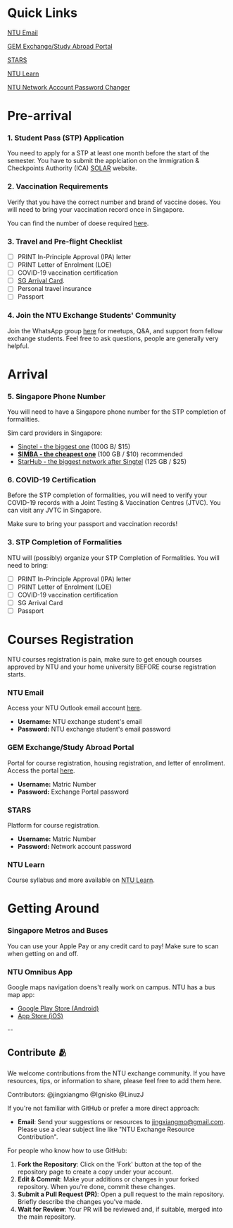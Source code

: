 # Quick Links
[NTU Email](https://outlook.office.com/)

[GEM Exchange/Study Abroad Portal](https://venus2.wis.ntu.edu.sg/GEMT/Student/StudentLogin.aspx)

[STARS](https://venus2.wis.ntu.edu.sg/GEMT/Student/StudentLogin.aspx)

[NTU Learn](https://ntulearn.ntu.edu.sg/ultra/institution-page)

[NTU Network Account Password Changer](https://pwd.ntu.edu.sg)


# Pre-arrival 
### 1. Student Pass (STP) Application
You need to apply for a STP at least one month before the start of the semester. You have to submit the applciation on the Immigration & Checkpoints Authority
(ICA) [SOLAR](https://eservices.ica.gov.sg/solar/index.xhtml) website.

### 2. Vaccination Requirements
Verify that you have the correct number and brand of vaccine doses. You will need to bring your vaccination record once in Singapore.

You can find the number of doese required [here](https://www.moh.gov.sg/covid-19/vaccination/faqs-on-overseas-vaccination-records-travel#overseasvax).


### 3. Travel and Pre-flight Checklist
- [ ] PRINT In-Principle Approval (IPA) letter
- [ ] PRINT Letter of Enrolment (LOE)
- [ ] COVID-19 vaccination certification
- [ ] [SG Arrival Card](https://eservices.ica.gov.sg/sgarrivalcard/).
- [ ] Personal travel insurance
- [ ] Passport

### 4. Join the NTU Exchange Students' Community
Join the WhatsApp group [here](https://chat.whatsapp.com/CpCrG6GiQdl2YCxojw3n6D) for meetups, Q&A, and support from fellow exchange students. Feel free to ask questions, people are generally very helpful.

# Arrival
### 5. Singapore Phone Number
You will need to have a Singapore phone number for the STP completion of formalities.

Sim card providers in Singapore:
- [Singtel - the biggest one](https://www.simba.sg/personal) (100G B/ $15)
- **[SIMBA - the cheapest one](https://www.singtel.com/personal/products-services/mobile/prepaid-plans/hi-sim-cards)** (100 GB / $10) recommended
- [StarHub - the biggest network after Singtel](https://www.starhub.com/personal/mobile/mobile-phones-plans/prepaid-cards.html) (125 GB / $25)

### 6. COVID-19 Certification
Before the STP completion of formalities, you will need to verify your COVID-19 records with a Joint Testing & Vaccination Centres (JTVC). You can visit any JVTC in Singapore. 

Make sure to bring your passport and vaccination records!

### 3. STP Completion of Formalities

NTU will (possibly) organize your STP Completion of Formalities. You will need to bring:
- [ ] PRINT In-Principle Approval (IPA) letter
- [ ] PRINT Letter of Enrolment (LOE)
- [ ] COVID-19 vaccination certification
- [ ] SG Arrival Card
- [ ] Passport

# Courses Registration
NTU courses registration is pain, make sure to get enough courses approved by NTU and your home university BEFORE course registration starts.

### NTU Email
Access your NTU Outlook email account [here](https://outlook.office.com/).
- **Username:** NTU exchange student's email
- **Password:** NTU exchange student's email password

### GEM Exchange/Study Abroad Portal
Portal for course registration, housing registration, and letter of enrollment. Access the portal [here](https://venus2.wis.ntu.edu.sg/GEMT/Student/StudentLogin.aspx).
- **Username:** Matric Number
- **Password:** Exchange Portal password

### STARS
Platform for course registration.
- **Username:** Matric Number
- **Password:** Network account password

### NTU Learn
Course syllabus and more available on [NTU Learn](https://ntulearn.ntu.edu.sg/ultra/institution-page).

# Getting Around 
### Singapore Metros and Buses
You can use your Apple Pay or any credit card to pay! Make sure to scan when getting on and off.

### NTU Omnibus App
Google maps navigation doens't really work on campus. NTU has a bus map app:

- [Google Play Store (Android)](https://play.google.com/store/apps/details?id=pw.adithya.ntubusnow&pcampaignid=)
- [App Store (iOS)](https://apps.apple.com/us/app/ntu-omnibus/id1636457987)

--

## Contribute 🫂
We welcome contributions from the NTU exchange community. If you have resources, tips, or information to share, please feel free to add them here.

Contributors:
@jingxiangmo
@Ignisko
@LinuzJ

If you're not familiar with GitHub or prefer a more direct approach:
- **Email**: Send your suggestions or resources to [jingxiangmo@gmail.com](mailto:jingxiangmo@gmail.com). Please use a clear subject line like "NTU Exchange Resource Contribution".

For people who know how to use GitHub:
1. **Fork the Repository**: Click on the 'Fork' button at the top of the repository page to create a copy under your account.
2. **Edit & Commit**: Make your additions or changes in your forked repository. When you're done, commit these changes.
3. **Submit a Pull Request (PR)**: Open a pull request to the main repository. Briefly describe the changes you've made.
4. **Wait for Review**: Your PR will be reviewed and, if suitable, merged into the main repository.
